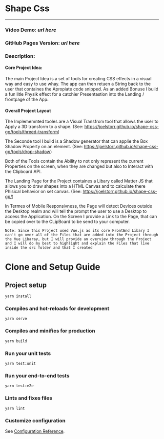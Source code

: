 # Shape Css
<hr/>

### Video Demo:  *url here* 
### GitHub Pages Version: *url here*
### Description:

#### Core Project Idea:
The main Project Idea is a set of tools for creating CSS effects in a visual way and easy to use whay. The app can then retuen a String back to the user that containes the Apropiate code  snipped. As an added Bonuse I build a fun litle Physik effect for a catchier Presentastion into the Landing / frontpage of the App.

#### Overall Project Layout
The Implememnted tooles are a Visual Transfrom tool that allows the user to Apply a 3D transform to a shape. 
(See: https://joelstorr.github.io/shape-css-gp/tools/threed-transform)

The Seconde tool  I build is a Shadow generator that can applie the Box Shadow Property on an element. 
(See: https://joelstorr.github.io/shape-css-gp/tools/drop-shadow)

Both of the Tools contain the Ability to not only represent the current Properties on the screen, when they are changed but also to Interact with the Clipboard API.

The Landing Page for the Project containes a Libary called Matter JS that allows you to draw shapes into a HTML Canvas and to calculate there Phisical behavior on set canvas. 
(See: https://joelstorr.github.io/shape-css-gp/)

In Termes of Mobile Responsivness, the Page will detect Devices outside the Desktop realm and will tell the prompt the user to use a Desktop to access the Application. On the Screen I provide a Link to the Page, that can be copied over to the CLipBoard to be send to your computer.

```
Note: Since this Project used Vue.js as its core FrontEnd Libary I can't go over all of the Files that are added into the Project through the Vue Libaray, but I will provide an overview through the Project and I will do my best to highlight and explain the Files that live inside the src folder and that I created 

```



# Clone and Setup Guide 

## Project setup
```
yarn install
```

### Compiles and hot-reloads for development
```
yarn serve
```

### Compiles and minifies for production
```
yarn build
```

### Run your unit tests
```
yarn test:unit
```

### Run your end-to-end tests
```
yarn test:e2e
```

### Lints and fixes files
```
yarn lint
```

### Customize configuration
See [Configuration Reference](https://cli.vuejs.org/config/).
